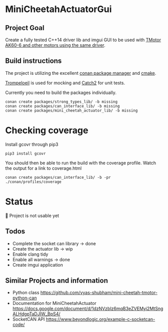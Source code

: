 # MiniCheetahActuatorGui

## Project Goal
Create a fully tested C++14 driver lib and imgui GUI to be used with [TMotor AK60-6 and other motors using the same driver](https://store.tmotor.com/goods.php?id=1138).

## Build instructions
The project is utilizing the excellent [conan package manager](https://conan.io/) and [cmake](https://cmake.org/).

[Trompeloeil](https://github.com/rollbear/trompeloeil/) is used for mocking and [Catch2](https://github.com/catchorg/Catch2) for unit tests.

Currently you need to build the packages individually.

```
conan create packages/strong_types_lib/ -b missing
conan create packages/can_interface_lib/ -b missing
conan create packages/mini_cheetah_actuator_lib/ -b missing
```

# Checking coverage
Install gcovr through pip3

```
pip3 install gcovr
```

You should then be able to run the build with the coverage profile. Watch the output for a link to coverage.html
```
conan create packages/can_interface_lib/ -b -pr ./conan/profiles/coverage
```

# Status
:stop_sign: Project is not usable yet

## Todos
* Complete the socket can library -> done
* Create the actuator lib -> wip
* Enable clang tidy
* Enable all warnings -> done
* Create imgui application

## Similar Projects and information
* Python class https://github.com/vyas-shubham/mini-cheetah-tmotor-python-can
* Documentation for MiniCheetahActuator https://docs.google.com/document/d/1dzNVzblz6mqB3eZVEMyi2MtSngALHdgpTaDJIW_BpS4/
* SocketCAN API https://www.beyondlogic.org/example-c-socketcan-code/
